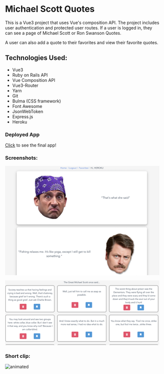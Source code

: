 # Michael Scott Quotes

This is a Vue3 project that uses Vue's composition API. The project includes user authentication and protected user routes. If a user is logged in, they can see a page of Michael Scott or Ron Swanson Quotes.

A user can also add a quote to their favorites and view their favorite quotes.

## Technologies Used:

- Vue3
- Ruby on Rails API
- Vue Composition API
- Vue3-Router
- Yarn
- Git
- Bulma (CSS framework)
- Font Awesome
- JsonWebToken
- Express.js
- Heroku

### Deployed App
[Click](https://office-client-vue.herokuapp.com/) to see the final app!

### Screenshots: 
![homepage](./public/images/home.png)

![quotes](./public/images/quotes.png)

### Short clip:
<img src="https://media.giphy.com/media/SJ07SEPlvAaqVvZf0Q/giphy.gif" alt="animated">